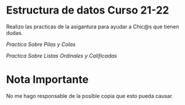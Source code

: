 # Estructura de datos Curso 21-22

Realizo las practicas de la asigantura para ayudar a Chic@s que tienen dudas.

*Practica Sobre Pilas y Colas*

*Practica Sobre Listas Ordinales y Calificadas*

# Nota Importante

No me hago responsable de la posible copia que esto pueda causar.
